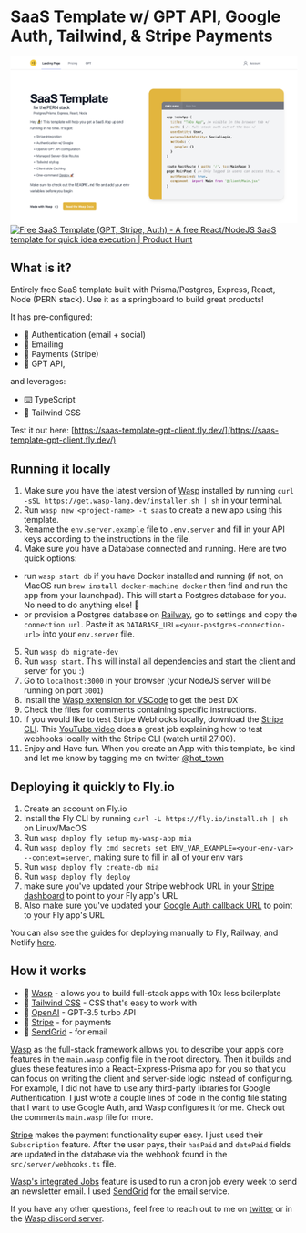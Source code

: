 # SaaS Template w/ GPT API, Google Auth, Tailwind, & Stripe Payments

<img src='src/client/static/gptsaastemplate.png' width='700px'/>

<br/>
<a href="https://www.producthunt.com/posts/free-saas-template-gpt-stripe-auth?utm_source=badge-featured&utm_medium=badge&utm_souce=badge-free&#0045;saas&#0045;template&#0045;gpt&#0045;stripe&#0045;auth" target="_blank"><img src="https://api.producthunt.com/widgets/embed-image/v1/featured.svg?post_id=389763&theme=neutral" alt="Free&#0032;SaaS&#0032;Template&#0032;&#0040;GPT&#0044;&#0032;Stripe&#0044;&#0032;Auth&#0041; - A&#0032;free&#0032;React&#0047;NodeJS&#0032;SaaS&#0032;template&#0032;for&#0032;quick&#0032;idea&#0032;execution | Product Hunt" style="width: 200px;" width="200" /></a>
<br/>  

## What is it?
Entirely free SaaS template built with Prisma/Postgres, Express, React, Node (PERN stack). Use it as a springboard to build great products! 

It has pre-configured: 
- 🔐 Authentication (email + social) 
- 📩 Emailing 
- 🤑 Payments (Stripe) 
- 🤖 GPT API, 

and leverages: 
- ⌨️ TypeScript 
- 🎨 Tailwind CSS

Test it out here: [https://saas-template-gpt-client.fly.dev/](https://saas-template-gpt-client.fly.dev/)

## Running it locally

1. Make sure you have the latest version of [Wasp](https://wasp-lang.dev) installed by running `curl -sSL https://get.wasp-lang.dev/installer.sh | sh` in your terminal.
2. Run `wasp new <project-name> -t saas` to create a new app using this template. 
3. Rename the `env.server.example` file to `.env.server` and fill in your API keys according to the instructions in the file.
4. Make sure you have a Database connected and running. Here are two quick options:  
  - run `wasp start db` if you have Docker installed and running (if not, on MacOS run `brew install docker-machine docker` then find and run the app from your launchpad). This will start a Postgres database for you. No need to do anything else! 🤯 
  - or provision a Postgres database on [Railway](https://railway.app), go to settings and copy the `connection url`. Paste it as `DATABASE_URL=<your-postgres-connection-url>` into your `env.server` file.  
5. Run `wasp db migrate-dev`
6. Run `wasp start`. This will install all dependencies and start the client and server for you :)
7. Go to `localhost:3000` in your browser (your NodeJS server will be running on port `3001`)
8. Install the [Wasp extension for VSCode](https://marketplace.visualstudio.com/items?itemName=wasp-lang.wasp) to get the best DX
9. Check the files for comments containing specific instructions.
10. If you would like to test Stripe Webhooks locally, download the [Stripe CLI](https://stripe.com/docs/stripe-cli#install). This [YouTube video](https://youtu.be/Psq5N5C-FGo?si=CzRy3kizF20RFiSK&t=1041) does a great job explaining how to test webhooks locally with the Stripe CLI (watch until 27:00).
11. Enjoy and Have fun. When you create an App with this template, be kind and let me know by tagging me on twitter [@hot_town](https://twitter.com/hot_town)

## Deploying it quickly to Fly.io

1. Create an account on Fly.io
2. Install the Fly CLI by running `curl -L https://fly.io/install.sh | sh` on Linux/MacOS
3. Run `wasp deploy fly setup my-wasp-app mia`
4. Run `wasp deploy fly cmd secrets set ENV_VAR_EXAMPLE=<your-env-var> --context=server`, making sure to fill in all of your env vars
5. Run `wasp deploy fly create-db mia`
6. Run `wasp deploy fly deploy`
7. make sure you've updated your Stripe webhook URL in your [Stripe dashboard](https://dashboard.stripe.com/) to point to your Fly app's URL 
8. Also make sure you've updated your [Google Auth callback URL](https://wasp-lang.dev/docs/integrations/google#google-auth) to point to your Fly app's URL 

You can also see the guides for deploying manually to Fly, Railway, and Netlify [here](https://wasp-lang.dev/docs/deploying).

## How it works

- 🐝 [Wasp](https://wasp-lang.dev) - allows you to build full-stack apps with 10x less boilerplate
- 🎨 [Tailwind CSS](https://tailwindcss.com/) - CSS that's easy to work with
- 🤖 [OpenAI](https://openai.com/) - GPT-3.5 turbo API
- 💸 [Stripe](https://stripe.com/) - for payments
- 📧 [SendGrid](https://sendgrid.com/) - for email

[Wasp](https://wasp-lang.dev) as the full-stack framework allows you to describe your app’s core features in the `main.wasp` config file in the root directory. Then it builds and glues these features into a React-Express-Prisma app for you so that you can focus on writing the client and server-side logic instead of configuring. For example, I did not have to use any third-party libraries for Google Authentication. I just wrote a couple lines of code in the config file stating that I want to use Google Auth, and Wasp configures it for me. Check out the comments `main.wasp` file for more.

[Stripe](https://stripe.com/) makes the payment functionality super easy. I just used their `Subscription` feature. After the user pays, their `hasPaid` and `datePaid` fields are updated in the database via the webhook found in the `src/server/webhooks.ts` file. 

[Wasp's integrated Jobs](https://wasp-lang.dev/docs/language/features#jobs) feature is used to run a cron job every week to send an newsletter email. I used [SendGrid](https://sendgrid.com/) for the email service.

If you have any other questions, feel free to reach out to me on [twitter](https://twitter.com/hot_town) or in the [Wasp discord server](https://discord.gg/rzdnErX).
